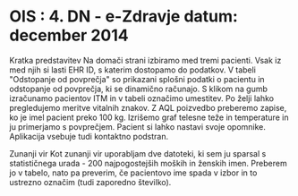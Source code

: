 OIS : 4. DN - e-Zdravje 
datum: december 2014
=======
Kratka predstavitev
Na domači strani izbiramo med tremi pacienti. Vsak iz med njih si lasti EHR ID, s katerim dostopamo do podatkov.
V tabeli "Odstopanje od povprečja" so prikazani splošni podatki o pacientu in odstopanje od povprečja, ki se dinamično računajo.
S klikom na gumb izračunamo pacientov ITM in v tabeli označimo umestitev.
Po želji lahko pregledujemo meritve vitalnih znakov. Z AQL poizvedbo preberemo zapise, ko je imel pacient preko 100 kg.
Izrišemo graf telesne teže in temperature in ju primerjamo s povprečjem.
Pacient si lahko nastavi svoje opomnike.
Aplikacija vsebuje tudi kontaktno podstran.

Zunanji vir
Kot zunanji vir uporabljam dve datoteki, ki sem ju sparsal s statističnega urada - 200 najpogostejših moških in ženskih imen.
Preberem jo v tabelo, nato pa preverim, če pacientovo ime spada v izbor in to ustrezno označim (tudi zaporedno številko).
